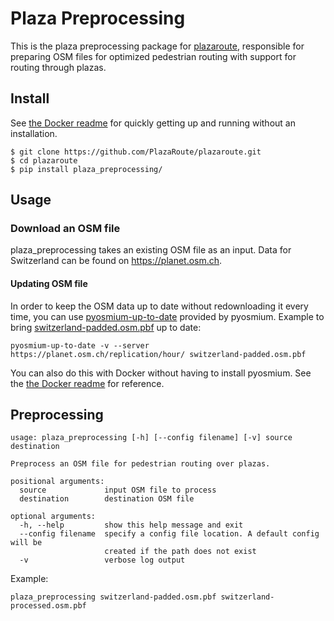 # Plaza Preprocessing

This is the plaza preprocessing package for [plazaroute](https://github.com/PlazaRoute/plazaroute), responsible for preparing OSM files for optimized pedestrian routing with support for routing through plazas.

## Install

See [the Docker readme](docker/) for quickly getting up and running without an installation.

```
$ git clone https://github.com/PlazaRoute/plazaroute.git
$ cd plazaroute
$ pip install plaza_preprocessing/
```

## Usage

### Download an OSM file

plaza_preprocessing takes an existing OSM file as an input. Data for Switzerland can be found on https://planet.osm.ch.

#### Updating OSM file

In order to keep the OSM data up to date without redownloading it every time, you can use [pyosmium-up-to-date](http://docs.osmcode.org/pyosmium/latest/tools_uptodate.html) provided by pyosmium. Example to bring [switzerland-padded.osm.pbf](https://planet.osm.ch) up to date:

```
pyosmium-up-to-date -v --server https://planet.osm.ch/replication/hour/ switzerland-padded.osm.pbf
```

You can also do this with Docker without having to install pyosmium. See the [the Docker readme](docker/) for reference.

## Preprocessing

```
usage: plaza_preprocessing [-h] [--config filename] [-v] source destination

Preprocess an OSM file for pedestrian routing over plazas.

positional arguments:
  source             input OSM file to process
  destination        destination OSM file

optional arguments:
  -h, --help         show this help message and exit
  --config filename  specify a config file location. A default config will be
                     created if the path does not exist
  -v                 verbose log output
```

Example:

```
plaza_preprocessing switzerland-padded.osm.pbf switzerland-processed.osm.pbf
```